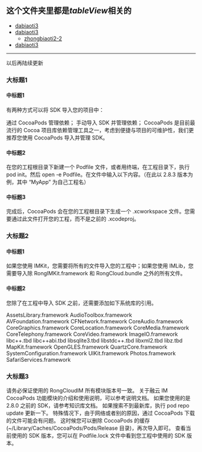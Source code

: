 ## 这个文件夹里都是***tableView***相关的

- [dabiaoti3](#dabiaoti1)
- [dabiaoti3](#dabiaoti2)
  - [zhongbiaoti2-2](#zhongbiaoti2-2)
- [dabiaoti3](#dabiaoti3)

****

以后再陆续更新

### 大标题1

#### 中标题1

有两种方式可以将 SDK 导入您的项目中：

通过 CocoaPods 管理依赖；
手动导入 SDK 并管理依赖；
CocoaPods 是目前最流行的 Cocoa 项目库依赖管理工具之一，考虑到便捷与项目的可维护性，我们更推荐您使用 CocoaPods 导入并管理 SDK。

#### 中标题2

在您的工程根目录下新建一个 Podfile 文件，或者用终端，在工程目录下，执行 pod init。然后 open -e Podfile。在文件中输入以下内容。（在此以 2.8.3 版本为例，其中 “MyApp” 为自己工程名）

#### 中标题3

完成后，CocoaPods 会在您的工程根目录下生成一个 .xcworkspace 文件。您需要通过此文件打开您的工程，而不是之前的 .xcodeproj。

### 大标题2

#### 中标题1

如果您使用 IMKit，您需要将所有的文件导入您的工程中；如果您使用 IMLib，您需要导入除 RongIMKit.framework 和 RongCloud.bundle 之外的所有文件。

<span id="zhongbiaoti2-2"></span>
#### 中标题2

您除了在工程中导入 SDK 之前，还需要添加如下系统库的引用。

AssetsLibrary.framework
AudioToolbox.framework
AVFoundation.framework
CFNetwork.framework
CoreAudio.framework
CoreGraphics.framework
CoreLocation.framework
CoreMedia.framework
CoreTelephony.framework
CoreVideo.framework
ImageIO.framework
libc++.tbd
libc++abi.tbd
libsqlite3.tbd
libstdc++.tbd
libxml2.tbd
libz.tbd
MapKit.framework
OpenGLES.framework
QuartzCore.framework
SystemConfiguration.framework
UIKit.framework
Photos.framework
SafariServices.framework

<span id="dabiaoti3"></span>
### 大标题3

请务必保证使用的 RongCloudIM 所有模块版本号一致。
关于融云 IM CocoaPods 功能模块的介绍和使用说明，可以参考说明文档。
如果您使用的是 2.8.0 之前的 SDK，请参考知识库文档。
如果搜索不到最新库，执行 pod repo update 更新一下。
特殊情况下，由于网络或者别的原因，通过 CocoaPods 下载的文件可能会有问题。 这时候您可以删除 CocoaPods 的缓存(~/Library/Caches/CocoaPods/Pods/Release 目录)，再次导入即可。
查看当前使用的 SDK 版本，您可以在 Podfile.lock 文件中看到您工程中使用的 SDK 版本。
